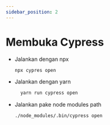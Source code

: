 ```yaml
---
sidebar_position: 2
---
```


# Membuka Cypress

- Jalankan dengan npx
  ```bash
  npx cypres open
  ```
- Jalankan dengan yarn
  ```bash
    yarn run cypress open
  ```
- Jalankan pake node modules path
  ```bash
  ./node_modules/.bin/cypress open
  ```
